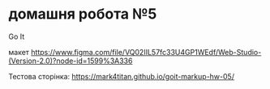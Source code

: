 # домашня робота №5
Go It

макет
https://www.figma.com/file/VQ02IIL57fc33U4GP1WEdf/Web-Studio-(Version-2.0)?node-id=1599%3A336

Тестова сторінка:
https://mark4titan.github.io/goit-markup-hw-05/
